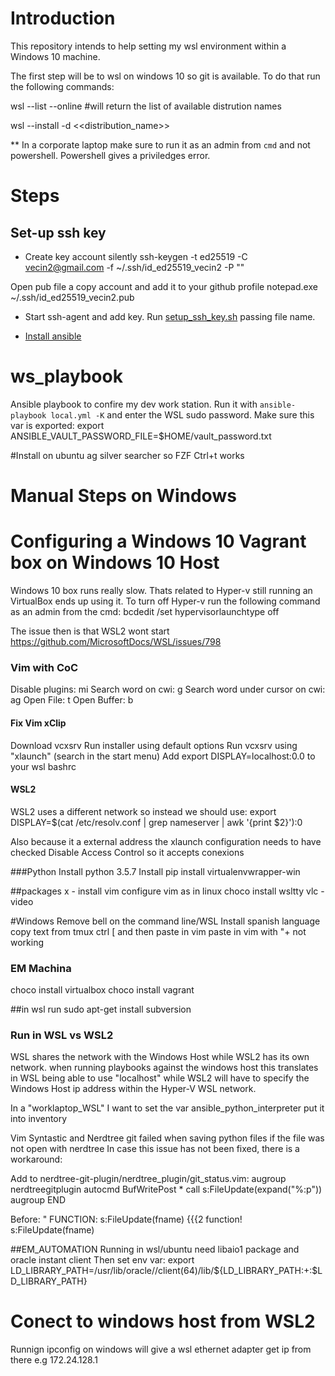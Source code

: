 # Introduction
This repository intends to help setting my wsl environment within a Windows 10 machine.

The first step will be to wsl on windows 10 so git is available. To do that run the following commands:

wsl --list  --online #will return the list of available distrution names

wsl --install -d <<distribution_name>>

** In a corporate laptop make sure to run it as an admin from `cmd` and not powershell. Powershell gives a priviledges error.


#  Steps
## Set-up ssh key

- Create key account silently
ssh-keygen -t ed25519 -C vecin2@gmail.com -f ~/.ssh/id_ed25519_vecin2 -P ""

Open pub file a copy account and add it to your github profile
notepad.exe ~/.ssh/id_ed25519_vecin2.pub

- Start ssh-agent and add key. Run [setup_ssh_key.sh](./setup_ssh_key.sh) passing file name.

- [Install ansible](./install_ansible.sh)
# ws_playbook
Ansible playbook to confire my dev work station.
Run it with `ansible-playbook local.yml -K` and enter the WSL sudo password.
Make sure this var is exported: export ANSIBLE_VAULT_PASSWORD_FILE=$HOME/vault_password.txt

#Install on ubuntu
ag silver searcher so FZF Ctrl+t works

# Manual Steps on Windows

# Configuring a Windows 10 Vagrant box on Windows 10 Host

Windows 10 box runs really slow. Thats related to Hyper-v still running an VirtualBox ends up using it. To turn off Hyper-v run the following command as an admin from the cmd:
bcdedit /set hypervisorlaunchtype off

The issue then is that WSL2 wont start
https://github.com/MicrosoftDocs/WSL/issues/798

### Vim with CoC
Disable plugins: mi
Search word on cwi: <space>g
Search word under cursor on cwi: <space>ag
Open File: <space>t
Open Buffer: <space>b

#### Fix Vim xClip
Download vcxsrv
Run installer using default options
Run vcxsrv using "xlaunch" (search in the start menu)
Add export DISPLAY=localhost:0.0 to your wsl bashrc

#### WSL2
WSL2 uses a different network so instead we should use:
export DISPLAY=$(cat /etc/resolv.conf | grep nameserver | awk '{print $2}'):0

Also because it a external address the xlaunch configuration needs to have checked Disable Access Control so it accepts conexions

###Python
Install python 3.5.7
Install pip install virtualenvwrapper-win

##packages
x - install vim
configure vim as in linux
choco install wsltty
vlc -video

#Windows
Remove bell on the command line/WSL
Install spanish language
copy text from tmux ctrl [ and then paste in vim
paste in vim with "+ not working


### EM Machina
choco install virtualbox
choco install vagrant

##in wsl run
sudo apt-get install  subversion

### Run in WSL vs WSL2
WSL shares the network with the Windows Host while WSL2 has its own network.
when running playbooks against the windows host this translates in WSL being able to use "localhost" while WSL2 will have to specify the Windows  Host ip address within the Hyper-V WSL network.

In a "worklaptop_WSL" I want to set the var ansible_python_interpreter put it into inventory


Vim
Syntastic and Nerdtree git failed when saving python files if the file was not open with nerdtree
In case this issue has not been fixed, there is a workaround:

Add to nerdtree-git-plugin/nerdtree_plugin/git_status.vim:
augroup nerdtreegitplugin
    autocmd BufWritePost * call s:FileUpdate(expand("%:p"))
augroup END

Before:
" FUNCTION: s:FileUpdate(fname) {{{2
function! s:FileUpdate(fname)



##EM_AUTOMATION
Running in wsl/ubuntu need libaio1 package and oracle instant client
Then set env var:
export LD_LIBRARY_PATH=/usr/lib/oracle/<version>/client(64)/lib/${LD_LIBRARY_PATH:+:$LD_LIBRARY_PATH}

# Conect to windows host from WSL2
Runnign ipconfig on windows will give a wsl ethernet adapter get ip from there e.g 172.24.128.1

